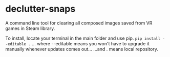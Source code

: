 # declutter-snaps

A command line tool for clearing all composed images saved from VR games in Steam library.

To install, locate your terminal in the main folder and use pip.
`pip install --editable .`
... where --editable means you won't have to upgrade it manually whenever updates comes out...
...and . means local repository.
